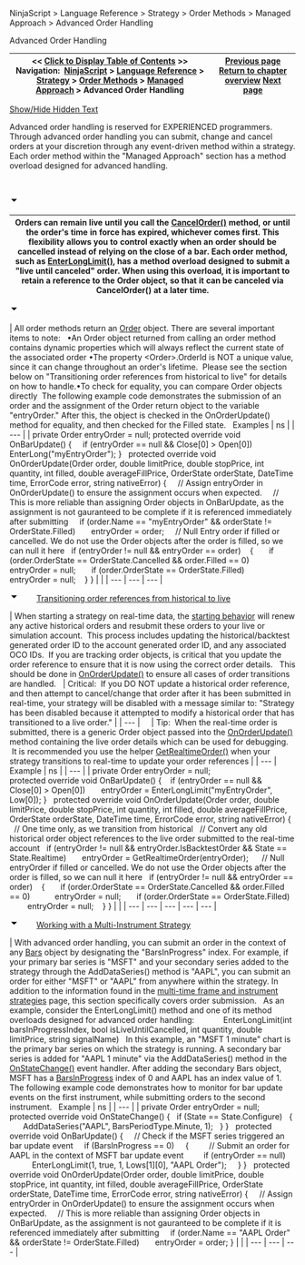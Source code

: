 ﻿


NinjaScript \> Language Reference \> Strategy \> Order Methods \> Managed Approach \> Advanced Order Handling






















Advanced Order Handling







| \<\< [Click to Display Table of Contents](advanced_order_handling.md) \>\> **Navigation:**     [NinjaScript](ninjascript.md) \> [Language Reference](language_reference_wip.md) \> [Strategy](strategy.md) \> [Order Methods](order_methods.md) \> [Managed Approach](managed_approach.md) \> Advanced Order Handling | [Previous page](managed_approach.md) [Return to chapter overview](managed_approach.md) [Next page](managed_cancelorder.md) |
| --- | --- |




[Show/Hide Hidden Text](javascript:HMToggleExpandAll(!HMAnyToggleOpen()) "Click to open/close expanding sections")









Advanced order handling is reserved for EXPERIENCED programmers. Through advanced order handling you can submit, change and cancel orders at your discretion through any event\-driven method within a strategy. Each order method within the "Managed Approach" section has a method overload designed for advanced handling.


 


![tog_minus](tog_minus.gif)




| Orders can remain live until you call the [CancelOrder()](managed_cancelorder.md) method, or until the order's time in force has expired, whichever comes first. This flexibility allows you to control exactly when an order should be cancelled instead of relying on the close of a bar. Each order method, such as [EnterLongLimit()](enterlonglimit.md), has a method overload designed to submit a "live until canceled" order. When using this overload, it is important to retain a reference to the Order object, so that it can be canceled via CancelOrder() at a later time. |
| --- |



![tog_minus](tog_minus.gif)




| All order methods return an [Order](order.md) object. There are several important items to note:   •An Order object returned from calling an order method contains dynamic properties which will always reflect the current state of the associated order •The property \<Order\>.OrderId is NOT a unique value, since it can change throughout an order's lifetime.  Please see the section below on "Transitioning order references from historical to live" for details on how to handle.•To check for equality, you can compare Order objects directly  The following example code demonstrates the submission of an order and the assignment of the Order return object to the variable "entryOrder." After this, the object is checked in the OnOrderUpdate() method for equality, and then checked for the Filled state.   Examples   | ns | | --- | | private Order entryOrder \= null; protected override void OnBarUpdate() {      if (entryOrder \=\= null \&\& Close\[0] \> Open\[0])          EnterLong("myEntryOrder"); }   protected override void OnOrderUpdate(Order order, double limitPrice, double stopPrice, int quantity, int filled, double averageFillPrice, OrderState orderState, DateTime time, ErrorCode error, string nativeError) {      // Assign entryOrder in OnOrderUpdate() to ensure the assignment occurs when expected.      // This is more reliable than assigning Order objects in OnBarUpdate, as the assignment is not gauranteed to be complete if it is referenced immediately after submitting      if (order.Name \=\= "myEntryOrder" \&\& orderState !\= OrderState.Filled)        entryOrder \= order;      // Null Entry order if filled or cancelled. We do not use the Order objects after the order is filled, so we can null it here    if (entryOrder !\= null \&\& entryOrder \=\= order)     {        if (order.OrderState \=\= OrderState.Cancelled \&\& order.Filled \=\= 0\)            entryOrder \= null;        if (order.OrderState \=\= OrderState.Filled)            entryOrder \= null;     } } | |
| --- | --- | --- |



![tog_minus](tog_minus.gif)        [Transitioning order references from historical to live](javascript:HMToggle('toggle','Transitioningorderreferencesfromhistoricaltolive','Transitioningorderreferencesfromhistoricaltolive_ICON'))




| When starting a strategy on real\-time data, the [starting behavior](syncing_account_positions.md) will renew any active historical orders and resubmit these orders to your live or simulation account.  This process includes updating the historical/backtest generated order ID to the account generated order ID, and any associated OCO IDs.  If you are tracking order objects, is critical that you update the order reference to ensure that it is now using the correct order details.   This should be done in [OnOrderUpdate()](onorderupdate.md) to ensure all cases of order transitions are handled.     | Critical:  If you DO NOT update a historical order reference, and then attempt to cancel/change that order after it has been submitted in real\-time, your strategy will be disabled with a message similar to: "Strategy has been disabled because it attempted to modify a historical order that has transitioned to a live order." | | --- |          | Tip:  When the real\-time order is submitted, there is a generic Order object passed into the [OnOrderUpdate()](onorderupdate.md) method containing the live order details which can be used for debugging.  It is recommended you use the helper [GetRealtimeOrder()](getrealtimeorder.md) when your strategy transitions to real\-time to update your order references | | --- |        Example   | ns | | --- | | private Order entryOrder \= null;   protected override void OnBarUpdate() {    if (entryOrder \=\= null \&\& Close\[0] \> Open\[0])       entryOrder \= EnterLongLimit("myEntryOrder", Low\[0]); }   protected override void OnOrderUpdate(Order order, double limitPrice, double stopPrice, int quantity, int filled, double averageFillPrice, OrderState orderState, DateTime time, ErrorCode error, string nativeError) {    // One time only, as we transition from historical    // Convert any old historical order object references to the live order submitted to the real\-time account    if (entryOrder !\= null \&\& entryOrder.IsBacktestOrder \&\& State \=\= State.Realtime)        entryOrder \= GetRealtimeOrder(entryOrder);       // Null entryOrder if filled or cancelled. We do not use the Order objects after the order is filled, so we can null it here    if (entryOrder !\= null \&\& entryOrder \=\= order)     {        if (order.OrderState \=\= OrderState.Cancelled \&\& order.Filled \=\= 0\)            entryOrder \= null;        if (order.OrderState \=\= OrderState.Filled)            entryOrder \= null;     } } | |
| --- | --- | --- | --- | --- |



![tog_minus](tog_minus.gif)        [Working with a Multi\-Instrument Strategy](javascript:HMToggle('toggle','WorkingWithAMultiinstrumentStrategy','WorkingWithAMultiinstrumentStrategy_ICON'))




| With advanced order handling, you can submit an order in the context of any [Bars](bars.md) object by designating the "BarsInProgress" index. For example, if your primary bar series is "MSFT" and your secondary series added to the strategy through the AddDataSeries() method is "AAPL", you can submit an order for either "MSFT" or "AAPL" from anywhere within the strategy. In addition to the information found in the [multi\-time frame and instrument strategies](multi-time_frame__instruments.md) page, this section specifically covers order submission.   As an example, consider the EnterLongLimit() method and one of its method overloads designed for advanced order handling:              EnterLongLimit(int barsInProgressIndex, bool isLiveUntilCancelled, int quantity, double limitPrice, string signalName)   In this example, an "MSFT 1 minute" chart is the primary bar series on which the strategy is running. A secondary bar series is added for "AAPL 1 minute" via the AddDataSeries() method in the [OnStateChange()](onstatechange.md) event handler. After adding the secondary Bars object, MSFT has a [BarsInProgress](barsinprogress.md) index of 0 and AAPL has an index value of 1\.   The following example code demonstrates how to monitor for bar update events on the first instrument, while submitting orders to the second instrument.    Example   | ns | | --- | | private Order entryOrder \= null;   protected override void OnStateChange() {    if (State \=\= State.Configure)    {        AddDataSeries("AAPL", BarsPeriodType.Minute, 1);    } }   protected override void OnBarUpdate() {      // Check if the MSFT series triggered an bar update event      if (BarsInProgress \=\= 0)      {          // Submit an order for AAPL in the context of MSFT bar update event          if (entryOrder \=\= null)                EnterLongLimit(1, true, 1, Lows\[1]\[0], "AAPL Order");      } }   protected override void OnOrderUpdate(Order order, double limitPrice, double stopPrice, int quantity, int filled, double averageFillPrice, OrderState orderState, DateTime time, ErrorCode error, string nativeError) {      // Assign entryOrder in OnOrderUpdate() to ensure the assignment occurs when expected.      // This is more reliable than assigning Order objects in OnBarUpdate, as the assignment is not gauranteed to be complete if it is referenced immediately after submitting      if (order.Name \=\= "AAPL Order" \&\& orderState !\= OrderState.Filled)        entryOrder \= order; } | |
| --- | --- | --- |










